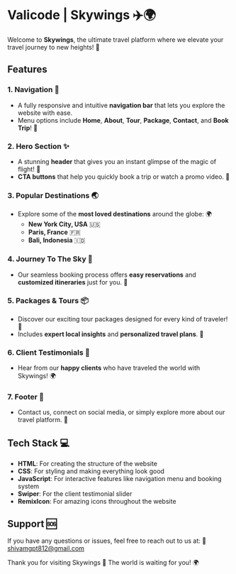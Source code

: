 # Valicode | Skywings ✈️🌍

Welcome to **Skywings**, the ultimate travel platform where we elevate your travel journey to new heights! 🌟

## Features

### 1. **Navigation** 🧭
- A fully responsive and intuitive **navigation bar** that lets you explore the website with ease. 
- Menu options include **Home**, **About**, **Tour**, **Package**, **Contact**, and **Book Trip**! 📱

### 2. **Hero Section** ✨
- A stunning **header** that gives you an instant glimpse of the magic of flight! 🌟
- **CTA buttons** that help you quickly book a trip or watch a promo video. 🎥

### 3. **Popular Destinations** 🌏
- Explore some of the **most loved destinations** around the globe: 🌍
  - **New York City, USA** 🇺🇸
  - **Paris, France** 🇫🇷
  - **Bali, Indonesia** 🇮🇩

### 4. **Journey To The Sky** 🌄
- Our seamless booking process offers **easy reservations** and **customized itineraries** just for you. 📅

### 5. **Packages & Tours** 📦
- Discover our exciting tour packages designed for every kind of traveler! 🧳
- Includes **expert local insights** and **personalized travel plans**. 🌟

### 6. **Client Testimonials** 💬
- Hear from our **happy clients** who have traveled the world with Skywings! 🌍

### 7. **Footer** 📧
- Contact us, connect on social media, or simply explore more about our travel platform. 💼

## Tech Stack 💻

- **HTML**: For creating the structure of the website
- **CSS**: For styling and making everything look good
- **JavaScript**: For interactive features like navigation menu and booking system
- **Swiper**: For the client testimonial slider
- **RemixIcon**: For amazing icons throughout the website

## Support 🆘

If you have any questions or issues, feel free to reach out to us at:
📧 shivamgpt812@gmail.com

Thank you for visiting Skywings 🌟
The world is waiting for you! 🌍
